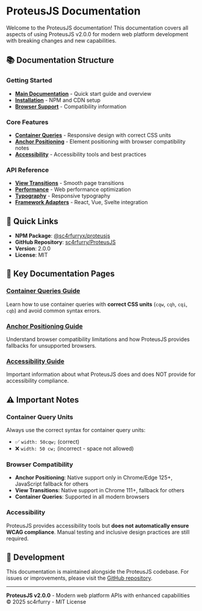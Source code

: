 # ProteusJS Documentation

Welcome to the ProteusJS documentation! This documentation covers all aspects of using ProteusJS v2.0.0 for modern web platform development with breaking changes and new capabilities.

## 📚 Documentation Structure

### Getting Started
- [**Main Documentation**](index.md) - Quick start guide and overview
- [**Installation**](index.md#installation) - NPM and CDN setup
- [**Browser Support**](index.md#browser-support) - Compatibility information

### Core Features
- [**Container Queries**](container-queries.md) - Responsive design with correct CSS units
- [**Anchor Positioning**](anchor-positioning.md) - Element positioning with browser compatibility notes
- [**Accessibility**](accessibility.md) - Accessibility tools and best practices

### API Reference
- [**View Transitions**](index.md#-view-transitions) - Smooth page transitions
- [**Performance**](index.md#-performance) - Web performance optimization
- [**Typography**](index.md#-typography) - Responsive typography
- [**Framework Adapters**](index.md#framework-adapters) - React, Vue, Svelte integration

## 🚀 Quick Links

- **NPM Package**: [@sc4rfurryx/proteusjs](https://www.npmjs.com/package/@sc4rfurryx/proteusjs)
- **GitHub Repository**: [sc4rfurry/ProteusJS](https://github.com/sc4rfurry/ProteusJS)
- **Version**: 2.0.0
- **License**: MIT

## 📖 Key Documentation Pages

### [Container Queries Guide](container-queries.md)
Learn how to use container queries with **correct CSS units** (`cqw`, `cqh`, `cqi`, `cqb`) and avoid common syntax errors.

### [Anchor Positioning Guide](anchor-positioning.md)
Understand browser compatibility limitations and how ProteusJS provides fallbacks for unsupported browsers.

### [Accessibility Guide](accessibility.md)
Important information about what ProteusJS does and does NOT provide for accessibility compliance.

## ⚠️ Important Notes

### Container Query Units
Always use the correct syntax for container query units:
- ✅ `width: 50cqw;` (correct)
- ❌ `width: 50 cw;` (incorrect - space not allowed)

### Browser Compatibility
- **Anchor Positioning**: Native support only in Chrome/Edge 125+, JavaScript fallback for others
- **View Transitions**: Native support in Chrome 111+, fallback for others
- **Container Queries**: Supported in all modern browsers

### Accessibility
ProteusJS provides accessibility tools but **does not automatically ensure WCAG compliance**. Manual testing and inclusive design practices are still required.

## 🔧 Development

This documentation is maintained alongside the ProteusJS codebase. For issues or improvements, please visit the [GitHub repository](https://github.com/sc4rfurry/ProteusJS).

---

**ProteusJS v2.0.0** - Modern web platform APIs with enhanced capabilities
© 2025 sc4rfurry - MIT License
